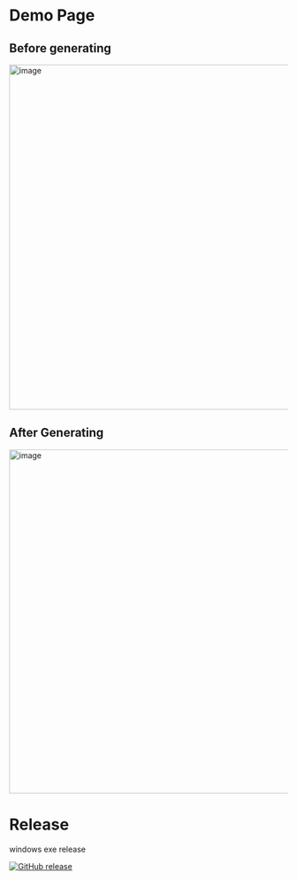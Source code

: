 # Demo Page
## Before generating
<img width="692" height="623" alt="image" src="https://github.com/user-attachments/assets/82268b15-e5e7-4f51-af1e-5d9127d65170" />

## After Generating
<img width="691" height="621" alt="image" src="https://github.com/user-attachments/assets/30425b82-ac9d-4ffb-a849-8513f7a84cb7" />


# Release

windows exe release  
  
[![GitHub release](https://img.shields.io/github/v/release/taigaprozz/speech-generator)](https://github.com/taigaprozz/speech-generator/releases/latest)

